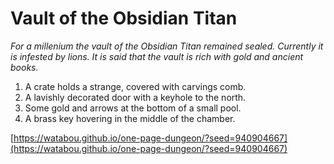 # Vault of the Obsidian Titan

_For a millenium the vault of the Obsidian Titan remained sealed. Currently it is infested by lions. It is said that the vault is rich with gold and ancient books._

1. A crate holds a strange, covered with carvings comb.
2. A lavishly decorated door with a keyhole to the north.
3. Some gold and arrows at the bottom of a small pool.
4. A brass key hovering in the middle of the chamber.

[https://watabou.github.io/one-page-dungeon/?seed=940904667](https://watabou.github.io/one-page-dungeon/?seed=940904667)
